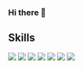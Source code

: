 ### Hi there 👋

## Skills
[![](https://img.shields.io/badge/-PHP-000?style=flat&logo=PHP)](https://www.php.net/)
[![](https://img.shields.io/badge/-JavaScript-000?style=flat&logo=JavaScript)](https://developer.mozilla.org/ja/docs/Web/JavaScript/)
[![](https://img.shields.io/badge/-MySQL-000?style=flat&logo=MySQL)](https://www.mysql.com/)
[![](https://img.shields.io/badge/-SQLServer-000?style=flat&logo=MicrosoftSQLServer)](https://learn.microsoft.com/ja-jp/sql/?view=sql-server-ver16/)
[![](https://img.shields.io/badge/-Jenkins-000?style=flat&logo=Jenkins)](https://www.jenkins.io/)
[![](https://img.shields.io/badge/-Git-000?style=flat&logo=Git)](https://git-scm.com/)
[![](https://img.shields.io/badge/-Subversion-000?style=flat&logo=Subversion)](https://subversion.apache.org/)
